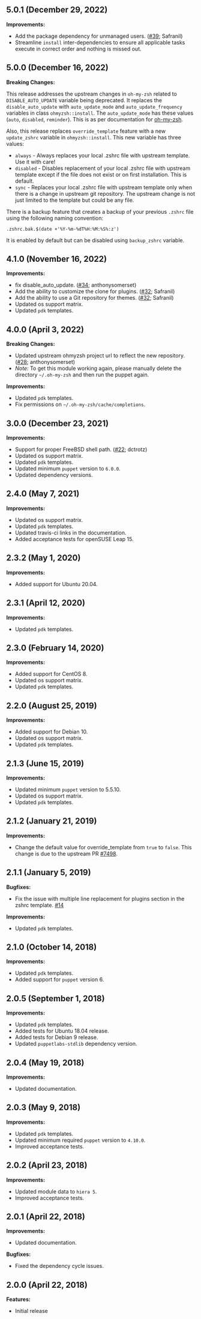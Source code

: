 ## 5.0.1 (December 29, 2022)

**Improvements:**

- Add the package dependency for unmanaged users. ([#39](https://github.com/rehanone/puppet-ohmyzsh/pull/39); Safranil)
- Streamline `install` inter-dependencies to ensure all applicable tasks execute in correct order and nothing is missed out.

## 5.0.0 (December 16, 2022)

**Breaking Changes:**

This release addresses the upstream changes in `oh-my-zsh` related to `DISABLE_AUTO_UPDATE`
variable being deprecated. It replaces the `disable_auto_update` with `auto_update_mode` and `auto_update_frequency` variables in class `ohmyzsh::install`. The `auto_update_mode` has these values (`auto`, `disabled`, `reminder`). This is as per documentation for [oh-my-zsh](https://github.com/ohmyzsh/ohmyzsh/wiki/Settings).

Also, this release replaces `override_template` feature with a new `update_zshrc` variable in `ohmyzsh::install`. This new variable has three values:
- `always` - Always replaces your local .zshrc file with upstream template. Use it with care!
- `disabled` - Disables replacement of your local .zshrc file with upstream template except if the file does not exist or on first installation. This is default.
- `sync` - Replaces your local .zshrc file with upstream template only when there is a change in upstream git repository. The upstream change is not just limited to the template but could be any file.

There is a backup feature that creates a backup of your previous `.zshrc` file using the following naming convention:

`.zshrc.bak.$(date +'%Y-%m-%dT%H:%M:%S%:z')`

It is enabled by default but can be disabled using `backup_zshrc` variable.

## 4.1.0 (November 16, 2022)

**Improvements:**

- fix disable_auto_update. ([#34](https://github.com/rehanone/puppet-ohmyzsh/pull/34); anthonysomerset)
- Add the ability to customize the clone for plugins. ([#32](https://github.com/rehanone/puppet-ohmyzsh/pull/33); Safranil)
- Add the ability to use a Git repository for themes. ([#32](https://github.com/rehanone/puppet-ohmyzsh/pull/32); Safranil)
- Updated os support matrix.
- Updated `pdk` templates.

## 4.0.0 (April 3, 2022)

**Breaking Changes:**

- Updated upstream ohmyzsh project url to reflect the new repository. ([#28](https://github.com/rehanone/puppet-ohmyzsh/pull/28); anthonysomerset)
- *Note:* To get this module working again, please manually delete the directory `~/.oh-my-zsh` and then run the puppet again. 

**Improvements:**

- Updated `pdk` templates.
- Fix permissions on `~/.oh-my-zsh/cache/completions`.

## 3.0.0 (December 23, 2021)

**Improvements:**

- Support for proper FreeBSD shell path. ([#22](https://github.com/rehanone/puppet-ohmyzsh/pull/22); dctrotz)
- Updated os support matrix.
- Updated `pdk` templates.
- Updated minimum `puppet` version to `6.0.0`.
- Updated dependency versions.

## 2.4.0 (May 7, 2021)

**Improvements:**

- Updated os support matrix.
- Updated `pdk` templates.
- Updated travis-ci links in the documentation.
- Added acceptance tests for openSUSE Leap 15.

## 2.3.2 (May 1, 2020)

**Improvements:**

- Added support for Ubuntu 20.04.

## 2.3.1 (April 12, 2020)

**Improvements:**

- Updated `pdk` templates.

## 2.3.0 (February 14, 2020)

**Improvements:**

- Added support for CentOS 8.
- Updated os support matrix.
- Updated `pdk` templates.

## 2.2.0 (August 25, 2019)

**Improvements:**

- Added support for Debian 10.
- Updated os support matrix.
- Updated `pdk` templates.

## 2.1.3 (June 15, 2019)

**Improvements:**

- Updated minimum `puppet` version to 5.5.10.
- Updated os support matrix.
- Updated `pdk` templates.

## 2.1.2 (January 21, 2019)

**Improvements:**

  - Change the default value for override_template from `true` to `false`. This change is due to the upstream PR [#7498](https://github.com/robbyrussell/oh-my-zsh/pull/7498).

## 2.1.1 (January 5, 2019)

**Bugfixes:**

  - Fix the issue with multiple line replacement for plugins section in the zshrc template. [#14](https://github.com/rehanone/puppet-ohmyzsh/pull/14)

**Improvements:**

- Updated `pdk` templates.

## 2.1.0 (October 14, 2018)

**Improvements:**

- Updated `pdk` templates.
- Added support for `puppet` version 6.

## 2.0.5 (September 1, 2018)

**Improvements:**

- Updated `pdk` templates.
- Added tests for Ubuntu 18.04 release.
- Added tests for Debian 9 release.
- Updated `puppetlabs-stdlib` dependency version.

## 2.0.4 (May 19, 2018)

**Improvements:**

- Updated documentation.

## 2.0.3 (May 9, 2018)

**Improvements:**

- Updated `pdk` templates.
- Updated minimum required `puppet` version to `4.10.0`.
- Improved acceptance tests.

## 2.0.2 (April 23, 2018)

**Improvements:**

  - Updated module data to `hiera 5`.
  - Improved acceptance tests.

## 2.0.1 (April 22, 2018)

**Improvements:**

  - Updated documentation.

**Bugfixes:**

  - Fixed the dependency cycle issues.

## 2.0.0 (April 22, 2018)

**Features:**

  - Initial release
